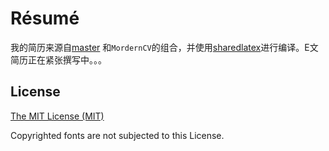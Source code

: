 # Résumé

我的简历来源自[master](https://github.com/billryan/resume/tree/master) 和`MordernCV`的组合，并使用[sharedlatex](https://www.sharelatex.com/)进行编译。E文简历正在紧张撰写中。。。

## License

[The MIT License (MIT)](http://opensource.org/licenses/MIT)

Copyrighted fonts are not subjected to this License.
